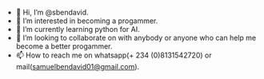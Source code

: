 - 👋 Hi, I’m @sbendavid.
- 👀 I’m interested in becoming a progammer.
- 🌱 I’m currently learning python for AI.
- 💞️ I’m looking to collaborate on with anybody or anyone who can help me become a better progammer.
- 📫 How to reach me on whatsapp(+ 234 (0)8131542720) or mail(samuelbendavid01@gmail.com).

<!---
sbendavid/sbendavid is a ✨ special ✨ repository because its `README.md` (this file) appears on your GitHub profile.
You can click the Preview link to take a look at your changes.
--->
